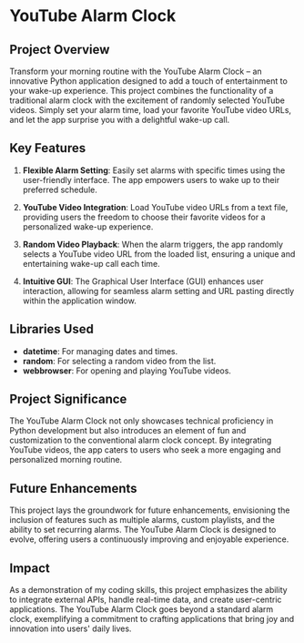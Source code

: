 # YouTube Alarm Clock

## Project Overview

Transform your morning routine with the YouTube Alarm Clock – an innovative Python application designed to add a touch of entertainment to your wake-up experience. This project combines the functionality of a traditional alarm clock with the excitement of randomly selected YouTube videos. Simply set your alarm time, load your favorite YouTube video URLs, and let the app surprise you with a delightful wake-up call.

## Key Features

1. **Flexible Alarm Setting**: Easily set alarms with specific times using the user-friendly interface. The app empowers users to wake up to their preferred schedule.

2. **YouTube Video Integration**: Load YouTube video URLs from a text file, providing users the freedom to choose their favorite videos for a personalized wake-up experience.

3. **Random Video Playback**: When the alarm triggers, the app randomly selects a YouTube video URL from the loaded list, ensuring a unique and entertaining wake-up call each time.

4. **Intuitive GUI**: The Graphical User Interface (GUI) enhances user interaction, allowing for seamless alarm setting and URL pasting directly within the application window.

## Libraries Used

- **datetime**: For managing dates and times.
- **random**: For selecting a random video from the list.
- **webbrowser**: For opening and playing YouTube videos.

## Project Significance

The YouTube Alarm Clock not only showcases technical proficiency in Python development but also introduces an element of fun and customization to the conventional alarm clock concept. By integrating YouTube videos, the app caters to users who seek a more engaging and personalized morning routine.

## Future Enhancements

This project lays the groundwork for future enhancements, envisioning the inclusion of features such as multiple alarms, custom playlists, and the ability to set recurring alarms. The YouTube Alarm Clock is designed to evolve, offering users a continuously improving and enjoyable experience.

## Impact

As a demonstration of my coding skills, this project emphasizes the ability to integrate external APIs, handle real-time data, and create user-centric applications. The YouTube Alarm Clock goes beyond a standard alarm clock, exemplifying a commitment to crafting applications that bring joy and innovation into users' daily lives.
